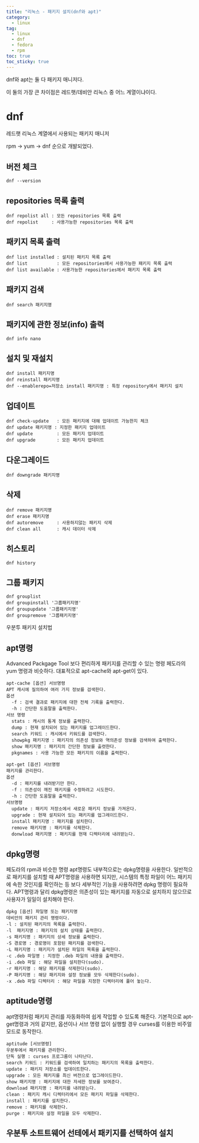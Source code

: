 ```yaml
---
title: "리눅스 - 패키지 설치(dnf와 apt)"
category:
  - linux
tag:
  - linux
  - dnf
  - fedora
  - rpm
toc: true
toc_sticky: true
---
```


dnf와 apt는 둘 다 패키지 매니저다.

이 둘의 가장 큰 차이점은 레드햇/데비안 리눅스 중 어느 계열이냐이다.

# dnf

레드햇 리눅스 계열에서 사용되는 패키지 매니저

rpm → yum → dnf 순으로 개발되었다.

## 버전 체크

```
dnf --version
```

## repositories 목록 출력

```
dnf repolist all : 모든 repositories 목록 출력
dnf repolist     : 사용가능한 repositories 목록 출력
```

## 패키지 목록 출력

```
dnf list installed : 설치된 패키지 목록 출력
dnf list           : 모든 repositories에서 사용가능한 패키지 목록 출력
dnf list available : 사용가능한 repositories에서 패키지 목록 출력
```

## 패키지 검색

```
dnf search 패키지명
```

## 패키지에 관한 정보(info) 출력

```
dnf info nano
```

## 설치 및 재설치

```
dnf install 패키지명
dnf reinstall 패키지명
dnf --enablerepo=저장소 install 패키지명 : 특정 repository에서 패키지 설치
```

## 업데이트

```
dnf check-update   : 모든 패키지에 대해 업데이트 가능한지 체크
dnf update 패키지명 : 지정한 패키지 업데이트
dnf update         : 모든 패키지 업데이트
dnf upgrade        : 모든 패키지 업데이트
```

## 다운그레이드

```
dnf downgrade 패키지명
```

## 삭제

```
dnf remove 패키지명
dnf erase 패키지명
dnf autoremove     : 사용하지않는 패키지 삭제
dnf clean all      : 캐시 데이터 삭제
```

## 히스토리

```
dnf history
```

## 그룹 패키지

```
dnf grouplist
dnf groupinstall '그룹패키지명'
dnf groupupdate '그룹패키지명'
dnf groupremove '그룹패키지명'
```


우분투 패키지 설치법

## apt명령
Advanced Packgage Tool
보다 편리하게 패키지를 관리할 수 있는 명령
페도라의 yum 명령과 비슷하다.
대표적으로 apt-cache와 apt-get이 있다.

~~~
apt-cache [옵션] 서브명령
APT 캐시에 질의하여 여러 가지 정보를 검색한다.
옵션
  -f : 검색 결과로 패키지에 대한 전체 기록을 출력한다.
  -h : 간단한 도움말을 출력한다.
서브 명령
  stats : 캐시의 통계 정보를 출력한다.
  dump : 현재 설치되어 있는 패키지를 업그레이드한다.
  search 키워드 : 캐시에서 키워드를 검색한다.
  showpkg 패키지명 : 패키지의 의존성 정보와 역의존성 정보를 검색하여 출력한다.
  show 패키지명 : 패키지의 간단한 정보를 출렷한다.
  pkgnames : 사용 가능한 모든 패키지의 이름을 출력한다.
~~~

~~~
apt-get [옵션] 서브명령
패키지를 관리한다.
옵션
  -d : 패키지를 내려받기만 한다.
  -f : 의존성이 깨진 패키지를 수정하려고 시도한다.
  -h : 간단한 도움말을 출력한다.
서브명령
  update : 패키지 저장소에서 새로운 패키지 정보를 가져온다.
  upgrade : 현재 설치되어 있는 패키지를 업그레이드한다.
  install 패키지명 : 패키지를 설치한다.
  remove 패키지명 : 패키지를 삭제한다.
  donwload 패키지명 : 패키지를 현재 디렉터리에 내려받는다.
~~~

## dpkg명령
페도라의 rpm과 비슷한 명령
apt명령도 내부적으로는 dpkg명령을 사용한다.
일반적으로 패키지를 설치할 때 APT명령을 사용하면 되지만, 시스템의 특정 파일이 어느 패키지에 속한 것인지를 확인하는 등 보다 세부적인 기능을 사용하려면 dpkg 명령이 필요하다.
APT명령과 달리 dpkg명령은 의존성이 있는  패키지를 자동으로 설치하지 않으므로 사용자가 일일이 설치해야 한다.
~~~
dpkg [옵션] 파일명 또는 패키지명
데비안의 패키지 관리 명령이다.
-l : 설치된 패키지의 목록을 출력한다.
-l  패키지명 : 패키지의 설치 상태를 출력한다.
-s 패키지명 : 패키지의 상세 정보를 출력한다.
-S 경로명 : 경로명이 포함된 패키지를 검색한다.
-L 패키지명 : 패키지가 설치된 파일의 목록을 출력한다.
-c .deb 파일명 : 지정한 .deb 파일의 내용을 출력한다.
-i .deb 파일 : 해당 파일을 설치한다(sudo).
-r 패키지명 : 해당 패키지를 삭제한다(sudo).
-P 패키지명 : 해당 패키지와 설정 정보를 모두 삭제한다(sudo).
-x .deb 파일 디렉터리 : 해당 파일을 지정한 디렉터리에 풀어 놓는다.
~~~

## aptitude명령

apt명령처럼 패키지 관리를 자동화하여 쉽게 작업할 수 있도록 해준다.
기본적으로 apt-get명령과 거의 같지만, 옵션이나 서브 명령 없이 실행할 경우 curses를 이용한 비주얼 모드로 동작한다.

~~~
aptitude [서브명령]
우분투에서 패키지를 관리한다.
단독 실행 : curses 프로그름이 나타난다.
search 키워드 : 키워드를 검색하여 일치하는 패키지의 목록을 출력한다.
update : 패키지 저장소를 업데이트한다.
upgrade : 모든 패키지를 최신 버전으로 업그레이드한다.
show 패키지명 : 패키지에 대한 자세한 정보를 보여준다.
download 패키지명 : 패키지를 내려받는다.
clean : 패키지 캐시 디렉터리에서 모든 패키지 파일을 삭제한다.
install : 패키지를 설치한다.
remove : 패키지를 삭제한다.
purge : 패키지와 설정 파일을 모두 삭제한다.
~~~

## 우분투 소트트웨어 선테에서 패키지를 선택하여 설치

